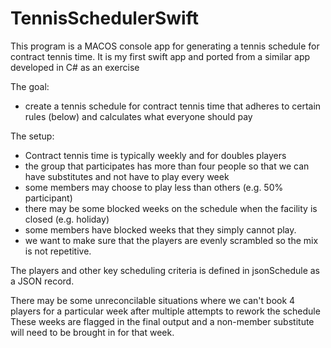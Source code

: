 # TennisSchedulerSwift
This program is a MACOS console app for generating a tennis schedule for contract tennis time.  It is my first swift app and ported from a similar app developed in C# as an exercise

The goal:
- create a tennis schedule for contract tennis time that adheres to certain rules (below) and calculates what everyone
should pay

The setup:
- Contract tennis time is typically weekly and for doubles players
- the group that participates has more than four people so that we can have substitutes and not have to play every week
- some members may choose to play less than others (e.g. 50% participant)
- there may be some blocked weeks on the schedule when the facility is closed (e.g. holiday)
- some members have blocked weeks that they simply cannot play.
- we want to make sure that the players are evenly scrambled so the mix is not repetitive.

The players and other key scheduling criteria is defined in jsonSchedule as a JSON record.

There may be some unreconcilable situations where we can't book 4 players for a particular week after multiple attempts to rework the schedule
These weeks are flagged in the final output and a non-member substitute will need to be brought in for that week.

